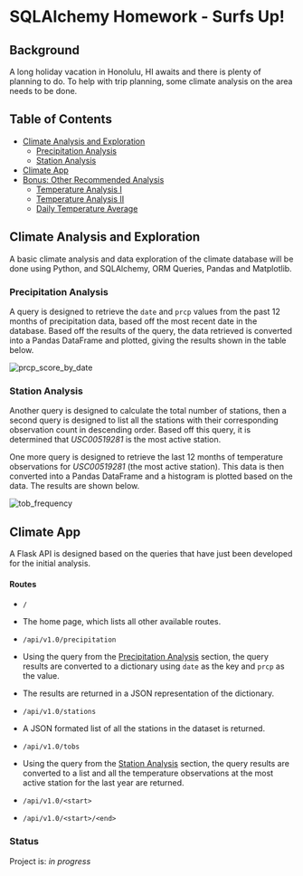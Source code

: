# SQLAlchemy Homework - Surfs Up!

## Background ## 
A long holiday vacation in Honolulu, HI awaits and there is plenty of planning to do. To help with trip planning, some climate analysis on the area needs to be done. 

## Table of Contents ## 
* [Climate Analysis and Exploration](#climate-analysis-and-exploration)
  * [Precipitation Analysis](#precipitation-analysis)
  * [Station Analysis](#station-analysis)
* [Climate App](#climate-app)
* [Bonus: Other Recommended Analysis](#bonus-other-recommended-analysis)
  * [Temperature Analysis I](#temperature-analysis-i)
  * [Temperature Analysis II](#temperature-analysis-ii)
  * [Daily Temperature Average](#daily-temperature-average)
  
## Climate Analysis and Exploration ##
A basic climate analysis and data exploration of the climate database will be done using Python, and SQLAlchemy, ORM Queries, Pandas and Matplotlib. 

### Precipitation Analysis ### 
A query is designed to retrieve the `date` and `prcp` values from the past 12 months of precipitation data, based off the most recent date in the database. Based off the results of the query, the data retrieved is converted into a Pandas DataFrame and plotted, giving the results shown in the table below. 

![prcp_score_by_date](https://github.com/cveras33/sqlalchemy-challenge/blob/main/Images/prcp_score_by_date.png)

### Station Analysis ### 
Another query is designed to calculate the total number of stations, then a second query is designed to list all the stations with their corresponding observation count in descending order. Based off this query, it is determined that _USC00519281_ is the most active station. 

One more query is designed to retrieve the last 12 months of temperature observations for _USC00519281_ (the most active station). This data is then converted into a Pandas DataFrame and a histogram is plotted based on the data. The results are shown below. 

![tob_frequency](https://github.com/cveras33/sqlalchemy-challenge/blob/main/Images/tob_frequency.png)

## Climate App ## 
A Flask API is designed based on the queries that have just been developed for the initial analysis. 

#### Routes #### 
* `/`
 * The home page, which lists all other available routes.

* `/api/v1.0/precipitation`
 * Using the query from the [Precipitation Analysis](#precipitation-analysis) section, the query results are converted to a dictionary using `date` as the key and `prcp` as the value. 
 * The results are returned in a JSON representation of the dictionary. 

* `/api/v1.0/stations`
 * A JSON formated list of all the stations in the dataset is returned. 
 
* `/api/v1.0/tobs`
 * Using the query from the [Station Analysis](#station-analysis) section, the query results are converted to a list and all the temperature observations at the most active station for the last year are returned. 
 
* `/api/v1.0/<start>` 

* `/api/v1.0/<start>/<end>`

### Status ###

Project is: *in progress*

